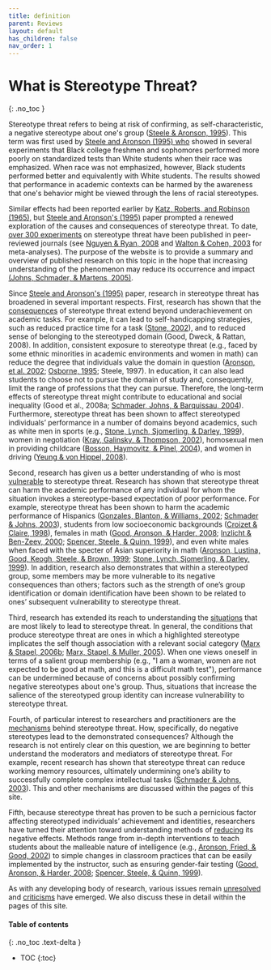 ```yaml
---
title: definition
parent: Reviews
layout: default
has_children: false
nav_order: 1
---
```


# What is Stereotype Threat?
{: .no_toc }

Stereotype threat refers to being at risk of confirming, as self-characteristic, a negative stereotype about one's group ([Steele & Aronson, 1995](../../sources/steele_aronson/)). This term was first used by [Steele and Aronson (1995) who](../../sources/steele_aronson/) showed in several experiments that Black college freshmen and sophomores performed more poorly on standardized tests than White students when their race was emphasized. When race was not emphasized, however, Black students performed better and equivalently with White students. The results showed that performance in academic contexts can be harmed by the awareness that one's behavior might be viewed through the lens of racial stereotypes. 

Similar effects had been reported earlier by [Katz, Roberts, and Robinson (1965),](../../sources/katz_roberts_robinson/) but [Steele and Aronson's (1995)](../../sources/steele_aronson/) paper prompted a renewed exploration of the causes and consequences of stereotype threat. To date, [over 300 experiments](../../sources/) on stereotype threat have been published in peer-reviewed journals (see [Nguyen & Ryan, 2008](../../sources/nguyen_ryan/) and [Walton & Cohen, 2003](../../sources/walton_cohen_2003/) for meta-analyses). The purpose of the website is to provide a summary and overview of published research on this topic in the hope that increasing understanding of the phenomenon may reduce its occurrence and impact [(Johns, Schmader, & Martens, 2005)](../../sources/johns_schmader_martens/). 

Since [Steele and Aronson's (1995)](../../sources/steele_aronson/) paper, research in stereotype threat has broadened in several important respects. First, research has shown that the [consequences](../../reviews/consequences/) of stereotype threat extend beyond underachievement on academic tasks. For example, it can lead to self-handicapping strategies, such as reduced practice time for a task ([Stone, 2002](../../sources/stone/)), and to reduced sense of belonging to the stereotyped domain (Good, Dweck, & Rattan, 2008). In addition, consistent exposure to stereotype threat (e.g., faced by some ethnic minorities in academic environments and women in math) can reduce the degree that individuals value the domain in question ([Aronson, et al. 2002](../../sources/aronson_fried_good/); [Osborne, 1995](../../sources/osborne_1995/); Steele, 1997). In education, it can also lead students to choose not to pursue the domain of study and, consequently, limit the range of professions that they can pursue. Therefore, the long-term effects of stereotype threat might contribute to educational and social inequality (Good et al., 2008a; [Schmader, Johns, & Barquissau, 2004](../../sources/schmader_johns_barquissau/)). Furthermore, stereotype threat has been shown to affect stereotyped individuals’ performance in a number of domains beyond academics, such as white men in sports (e.g., [Stone, Lynch, Sjomerling, & Darley, 1999](../../sources/stone_lynch_sjomeling_darley/)), women in negotiation ([Kray, Galinsky, & Thompson, 2002](../../sources/kray_galinsky_thompson/)), homosexual men in providing childcare ([Bosson, Haymovitz, & Pinel, 2004](../../sources/bosson_haymovitz_pinel/)), and women in driving ([Yeung & von Hippel, 2008](../../sources/yeung_vonhippel/)).

Second, research has given us a better understanding of who is most [vulnerable](../../reviews/vulnerable/) to stereotype threat. Research has shown that stereotype threat can harm the academic performance of any individual for whom the situation invokes a stereotype-based expectation of poor performance. For example, stereotype threat has been shown to harm the academic performance of Hispanics ([Gonzales, Blanton, & Williams, 2002](../../sources/gonzales_blanton_williams/); [Schmader & Johns, 2003](../../sources/schmader_johns/)), students from low socioeconomic backgrounds ([Croizet & Claire, 1998](../../sources/croizet_claire/)), females in math ([Good, Aronson, & Harder, 2008](../../sources/good_aronson_harder/); [Inzlicht & Ben-Zeev, 2000](../../sources/inzlicht_ben-zeev/); [Spencer, Steele, & Quinn, 1999](../../sources/spencer_steele_quinn/)), and even white males when faced with the specter of Asian superiority in math ([Aronson, Lustina, Good, Keogh, Steele, & Brown, 1999](../../sources/aronson_lustina_good_keough_steele_brown/); [Stone, Lynch, Sjomerling, & Darley, 1999](../../sources/stone_lynch_sjomeling_darley/)). In addition, research also demonstrates that within a stereotyped group, some members may be more vulnerable to its negative consequences than others; factors such as the strength of one’s group identification or domain identification have been shown to be related to ones’ subsequent vulnerability to stereotype threat.

Third, research has extended its reach to understanding the [situations](../../reviews/situations/) that are most likely to lead to stereotype threat. In general, the conditions that produce stereotype threat are ones in which a highlighted stereotype implicates the self though association with a relevant social category ([Marx & Stapel, 2006b](../../sources/marx_stapel_2006b/); [Marx, Stapel, & Muller, 2005](../../sources/marx_stapel_muller/)). When one views oneself in terms of a salient group membership (e.g., "I am a woman, women are not expected to be good at math, and this is a difficult math test"), performance can be undermined because of concerns about possibly confirming negative stereotypes about one's group. Thus, situations that increase the salience of the stereotyped group identity can increase vulnerability to stereotype threat. 

Fourth, of particular interest to researchers and practitioners are the [mechanisms](../../reviews/mechanisms/) behind stereotype threat. How, specifically, do negative stereotypes lead to the demonstrated consequences? Although the research is not entirely clear on this question, we are beginning to better understand the moderators and mediators of stereotype threat. For example, recent research has shown that stereotype threat can reduce working memory resources, ultimately undermining one’s ability to successfully complete complex intellectual tasks ([Schmader & Johns, 2003](../../sources/schmader_johns/)). This and other mechanisms are discussed within the pages of this site. 

Fifth, because stereotype threat has proven to be such a pernicious factor affecting stereotyped individuals’ achievement and identities, researchers have turned their attention toward understanding methods of [reducing](../../reviews/reduce/) its negative effects. Methods range from in-depth interventions to teach students about the malleable nature of intelligence (e.g., [Aronson, Fried, & Good, 2002](../../sources/aronson_fried_good/)) to simple changes in classroom practices that can be easily implemented by the instructor, such as ensuring gender-fair testing ([Good, Aronson, & Harder, 2008](../../sources/good_aronson_harder/); [Spencer, Steele, & Quinn, 1999](../../sources/spencer_steele_quinn/)). 

As with any developing body of research, various issues remain [unresolved](../../reviews/unresolved/) and [criticisms](../../reviews/criticisms/) have emerged. We also discuss these in detail within the pages of this site. 

#### Table of contents
{: .no_toc .text-delta }

- TOC
{:toc}

